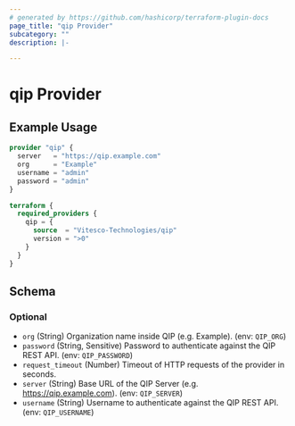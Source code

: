 ```yaml
---
# generated by https://github.com/hashicorp/terraform-plugin-docs
page_title: "qip Provider"
subcategory: ""
description: |-

---
```


# qip Provider



## Example Usage

```terraform
provider "qip" {
  server   = "https://qip.example.com"
  org      = "Example"
  username = "admin"
  password = "admin"
}

terraform {
  required_providers {
    qip = {
      source  = "Vitesco-Technologies/qip"
      version = ">0"
    }
  }
}
```

<!-- schema generated by tfplugindocs -->
## Schema

### Optional

- `org` (String) Organization name inside QIP (e.g. Example). (env: `QIP_ORG`)
- `password` (String, Sensitive) Password to authenticate against the QIP REST API. (env: `QIP_PASSWORD`)
- `request_timeout` (Number) Timeout of HTTP requests of the provider in seconds.
- `server` (String) Base URL of the QIP Server (e.g. https://qip.example.com). (env: `QIP_SERVER`)
- `username` (String) Username to authenticate against the QIP REST API. (env: `QIP_USERNAME`)
